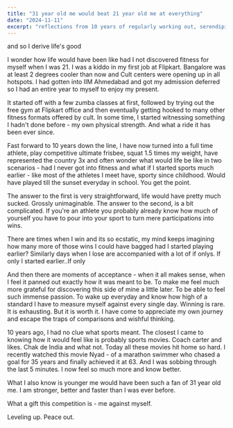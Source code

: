 ```yaml
---
title: "31 year old me would beat 21 year old me at everything"
date: "2024-11-11"
excerpt: "reflections from 10 years of regularly working out, serendipitously or so"
---
```


and so I derive life's good

I wonder how life would have been like had I not discovered fitness for myself when I was 21. I was a kiddo in my first job at Flipkart. Bangalore was at least 2 degrees cooler than now and Cult centers were opening up in all hotspots. I had gotten into IIM Ahmedabad and got my admission deferred so I had an entire year to myself to enjoy my present.

It started off with a few zumba classes at first, followed by trying out the free gym at Flipkart office and then eventually getting hooked to many other fitness formats offered by cult. In some time, I started witnessing something I hadn't done before - my own physical strength. And what a ride it has been ever since.

Fast forward to 10 years down the line, I have now turned into a full time athlete, play competitive ultimate frisbee, squat 1.5 times my weight, have represented the country 3x and often wonder what would life be like in two scenarios - had I never got into fitness and what if I started sports much earlier - like most of the athletes I meet have, sporty since childhood. Would have played till the sunset everyday in school. You get the point.

The answer to the first is very straightforward, life would have pretty much sucked. Grossly unimaginable. The answer to the second, is a bit complicated. If you're an athlete you probably already know how much of yourself you have to pour into your sport to turn mere participations into wins. 

There are times when I win and its so ecstatic, my mind keeps imagining how many more of those wins I could have bagged had I started playing earlier? Similarly days when I lose are accompanied with a lot of if onlys. If only I started earlier..If only

And then there are moments of acceptance - when it all makes sense, when I feel it panned out exactly how it was meant to be. To make me feel much more grateful for discovering this side of mine a little later. To be able to feel such immense passion. To wake up everyday and know how high of a standard I have to measure myself against every single day. Winning is rare. It is exhausting. But it is worth it. I have come to appreciate my own journey and escape the traps of comparisons and wishful thinking. 

10 years ago, I had no clue what sports meant. The closest I came to knowing how it would feel like is probably sports movies. Coach carter and likes. Chak de India and what not. Today all these movies hit home so hard. I recently watched this movie Nyad - of a marathon swimmer who chased a goal for 35 years and finally achieved it at 63. And I was sobbing through the last 5 minutes. I now feel so much more and know better.

What I also know is younger me would have been such a fan of 31 year old me. I am stronger, better and faster than I was ever before. 

What a gift this competition is - me against myself.

Leveling up. Peace out.



